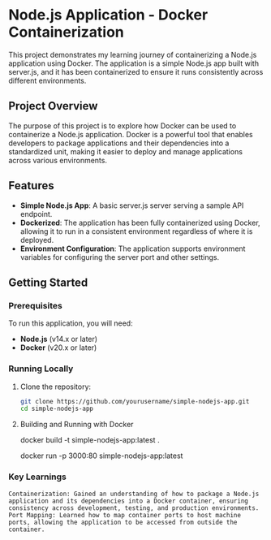 # Node.js Application - Docker Containerization

This project demonstrates my learning journey of containerizing a Node.js application using Docker. The application is a simple Node.js app built with server.js, and it has been containerized to ensure it runs consistently across different environments.

## Project Overview

The purpose of this project is to explore how Docker can be used to containerize a Node.js application. Docker is a powerful tool that enables developers to package applications and their dependencies into a standardized unit, making it easier to deploy and manage applications across various environments.

## Features

- **Simple Node.js App**: A basic server.js server serving a sample API endpoint.
- **Dockerized**: The application has been fully containerized using Docker, allowing it to run in a consistent environment regardless of where it is deployed.
- **Environment Configuration**: The application supports environment variables for configuring the server port and other settings.

## Getting Started

### Prerequisites

To run this application, you will need:

- **Node.js** (v14.x or later)
- **Docker** (v20.x or later)

### Running Locally

1. Clone the repository:

   ```bash
   git clone https://github.com/yourusername/simple-nodejs-app.git
   cd simple-nodejs-app

2. Building and Running with Docker

    docker build -t simple-nodejs-app:latest .

    docker run -p 3000:80 simple-nodejs-app:latest

### Key Learnings

    Containerization: Gained an understanding of how to package a Node.js application and its dependencies into a Docker container, ensuring consistency across development, testing, and production environments.
    Port Mapping: Learned how to map container ports to host machine ports, allowing the application to be accessed from outside the container.
